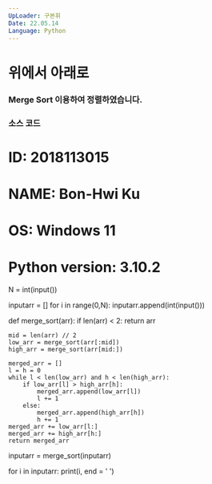 ```yaml
---
UpLoader: 구본휘
Date: 22.05.14
Language: Python
---
```


# 위에서 아래로

 
  

### Merge Sort 이용하여 정렬하였습니다.



### 소스 코드

# ID: 2018113015
# NAME: Bon-Hwi Ku
# OS: Windows 11
# Python version: 3.10.2

N = int(input())

inputarr = []
for i in range(0,N):
    inputarr.append(int(input()))

def merge_sort(arr):
    if len(arr) < 2:
        return arr

    mid = len(arr) // 2
    low_arr = merge_sort(arr[:mid])
    high_arr = merge_sort(arr[mid:])

    merged_arr = []
    l = h = 0
    while l < len(low_arr) and h < len(high_arr):
        if low_arr[l] > high_arr[h]:
            merged_arr.append(low_arr[l])
            l += 1
        else:
            merged_arr.append(high_arr[h])
            h += 1
    merged_arr += low_arr[l:]
    merged_arr += high_arr[h:]
    return merged_arr

inputarr = merge_sort(inputarr)

for i in inputarr:
    print(i, end = ' ')
